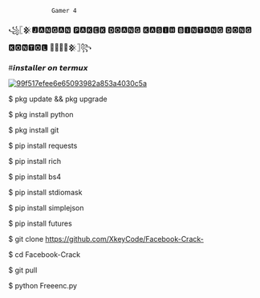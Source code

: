                 Gamer 4

꧁𓊈𒆜🅹🅰🅽🅶🅰🅽 🅿🅰🅺🅴🅺 🅳🅾🅰🅽🅶 🅺🅰🆂🅸🅷 🅱🅸🅽🆃🅰🅽🅶 🅳🅾🅽🅶 🅺🅾🅽🆃🅾🅻 🌟🌟🌟🌟𒆜𓊉꧂




#𝙞𝙣𝙨𝙩𝙖𝙡𝙡𝙚𝙧 𝙤𝙣 𝙩𝙚𝙧𝙢𝙪𝙭

<a href="https://ibb.co/wrmWKRV"><img src="https://i.ibb.co/NnBjLs5/99f517efee6e65093982a853a4030c5a.jpg" alt="99f517efee6e65093982a853a4030c5a" border="0"></a>

$ pkg update && pkg upgrade

$ pkg install python

$ pkg install git

$ pip install requests

$ pip install rich

$ pip install bs4

$ pip install stdiomask

$ pip install simplejson

$ pip install futures

$ git clone https://github.com/XkeyCode/Facebook-Crack-

$ cd Facebook-Crack

$ git pull

$ python Freeenc.py
